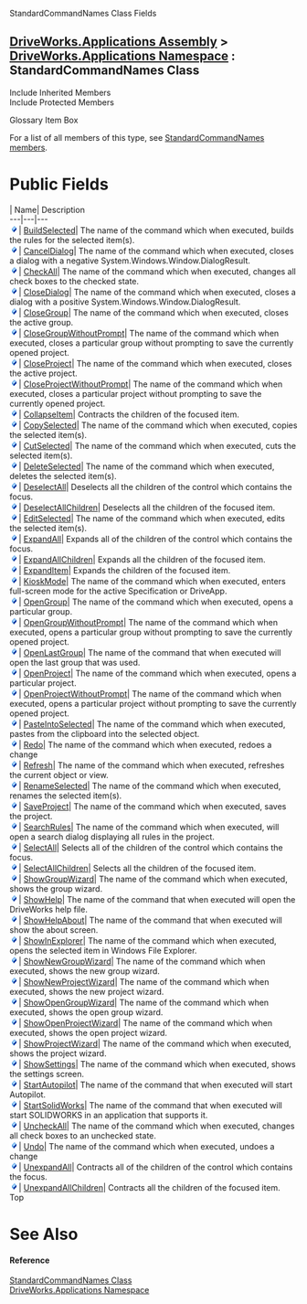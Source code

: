 StandardCommandNames Class Fields   
  
[DriveWorks.Applications Assembly](topic13.md) > [DriveWorks.Applications Namespace](topic16.md) : StandardCommandNames Class  
---  
  
Include Inherited Members    
Include Protected Members    


Glossary Item Box

For a list of all members of this type, see [StandardCommandNames members](topic998.md).

# Public Fields

| Name| Description  
---|---|---  
![Public Field](dotnetimages/publicField.gif)| [BuildSelected](topic1003.md)| The name of the command which when executed, builds the rules for the selected item(s).   
![Public Field](dotnetimages/publicField.gif)| [CancelDialog](topic1004.md)| The name of the command which when executed, closes a dialog with a negative System.Windows.Window.DialogResult.   
![Public Field](dotnetimages/publicField.gif)| [CheckAll](topic1005.md)| The name of the command which when executed, changes all check boxes to the checked state.   
![Public Field](dotnetimages/publicField.gif)| [CloseDialog](topic1006.md)| The name of the command which when executed, closes a dialog with a positive System.Windows.Window.DialogResult.   
![Public Field](dotnetimages/publicField.gif)| [CloseGroup](topic1007.md)| The name of the command which when executed, closes the active group.   
![Public Field](dotnetimages/publicField.gif)| [CloseGroupWithoutPrompt](topic1008.md)| The name of the command which when executed, closes a particular group without prompting to save the currently opened project.   
![Public Field](dotnetimages/publicField.gif)| [CloseProject](topic1009.md)| The name of the command which when executed, closes the active project.   
![Public Field](dotnetimages/publicField.gif)| [CloseProjectWithoutPrompt](topic1010.md)| The name of the command which when executed, closes a particular project without prompting to save the currently opened project.   
![Public Field](dotnetimages/publicField.gif)| [CollapseItem](topic1011.md)| Contracts the children of the focused item.   
![Public Field](dotnetimages/publicField.gif)| [CopySelected](topic1012.md)| The name of the command which when executed, copies the selected item(s).   
![Public Field](dotnetimages/publicField.gif)| [CutSelected](topic1013.md)| The name of the command which when executed, cuts the selected item(s).   
![Public Field](dotnetimages/publicField.gif)| [DeleteSelected](topic1014.md)| The name of the command which when executed, deletes the selected item(s).   
![Public Field](dotnetimages/publicField.gif)| [DeselectAll](topic1015.md)| Deselects all the children of the control which contains the focus.   
![Public Field](dotnetimages/publicField.gif)| [DeselectAllChildren](topic1016.md)| Deselects all the children of the focused item.   
![Public Field](dotnetimages/publicField.gif)| [EditSelected](topic1017.md)| The name of the command which when executed, edits the selected item(s).   
![Public Field](dotnetimages/publicField.gif)| [ExpandAll](topic1018.md)| Expands all of the children of the control which contains the focus.   
![Public Field](dotnetimages/publicField.gif)| [ExpandAllChildren](topic1019.md)| Expands all the children of the focused item.   
![Public Field](dotnetimages/publicField.gif)| [ExpandItem](topic1020.md)| Expands the children of the focused item.   
![Public Field](dotnetimages/publicField.gif)| [KioskMode](topic1021.md)| The name of the command which when executed, enters full-screen mode for the active Specification or DriveApp.   
![Public Field](dotnetimages/publicField.gif)| [OpenGroup](topic1022.md)| The name of the command which when executed, opens a particular group.   
![Public Field](dotnetimages/publicField.gif)| [OpenGroupWithoutPrompt](topic1023.md)| The name of the command which when executed, opens a particular group without prompting to save the currently opened project.   
![Public Field](dotnetimages/publicField.gif)| [OpenLastGroup](topic1024.md)| The name of the command that when executed will open the last group that was used.   
![Public Field](dotnetimages/publicField.gif)| [OpenProject](topic1025.md)| The name of the command which when executed, opens a particular project.   
![Public Field](dotnetimages/publicField.gif)| [OpenProjectWithoutPrompt](topic1026.md)| The name of the command which when executed, opens a particular project without prompting to save the currently opened project.   
![Public Field](dotnetimages/publicField.gif)| [PasteIntoSelected](topic1027.md)| The name of the command which when executed, pastes from the clipboard into the selected object.   
![Public Field](dotnetimages/publicField.gif)| [Redo](topic1028.md)| The name of the command which when executed, redoes a change   
![Public Field](dotnetimages/publicField.gif)| [Refresh](topic1029.md)| The name of the command which when executed, refreshes the current object or view.   
![Public Field](dotnetimages/publicField.gif)| [RenameSelected](topic1030.md)| The name of the command which when executed, renames the selected item(s).   
![Public Field](dotnetimages/publicField.gif)| [SaveProject](topic1031.md)| The name of the command which when executed, saves the project.   
![Public Field](dotnetimages/publicField.gif)| [SearchRules](topic1032.md)| The name of the command which when executed, will open a search dialog displaying all rules in the project.   
![Public Field](dotnetimages/publicField.gif)| [SelectAll](topic1033.md)| Selects all of the children of the control which contains the focus.   
![Public Field](dotnetimages/publicField.gif)| [SelectAllChildren](topic1034.md)| Selects all the children of the focused item.   
![Public Field](dotnetimages/publicField.gif)| [ShowGroupWizard](topic1035.md)| The name of the command which when executed, shows the group wizard.   
![Public Field](dotnetimages/publicField.gif)| [ShowHelp](topic1036.md)| The name of the command that when executed will open the DriveWorks help file.   
![Public Field](dotnetimages/publicField.gif)| [ShowHelpAbout](topic1037.md)| The name of the command that when executed will show the about screen.   
![Public Field](dotnetimages/publicField.gif)| [ShowInExplorer](topic1038.md)| The name of the command which when executed, opens the selected item in Windows File Explorer.   
![Public Field](dotnetimages/publicField.gif)| [ShowNewGroupWizard](topic1039.md)| The name of the command which when executed, shows the new group wizard.   
![Public Field](dotnetimages/publicField.gif)| [ShowNewProjectWizard](topic1040.md)| The name of the command which when executed, shows the new project wizard.   
![Public Field](dotnetimages/publicField.gif)| [ShowOpenGroupWizard](topic1041.md)| The name of the command which when executed, shows the open group wizard.   
![Public Field](dotnetimages/publicField.gif)| [ShowOpenProjectWizard](topic1042.md)| The name of the command which when executed, shows the open project wizard.   
![Public Field](dotnetimages/publicField.gif)| [ShowProjectWizard](topic1043.md)| The name of the command which when executed, shows the project wizard.   
![Public Field](dotnetimages/publicField.gif)| [ShowSettings](topic1044.md)| The name of the command which when executed, shows the settings screen.   
![Public Field](dotnetimages/publicField.gif)| [StartAutopilot](topic1045.md)| The name of the command that when executed will start Autopilot.   
![Public Field](dotnetimages/publicField.gif)| [StartSolidWorks](topic1046.md)| The name of the command that when executed will start SOLIDWORKS in an application that supports it.   
![Public Field](dotnetimages/publicField.gif)| [UncheckAll](topic1047.md)| The name of the command which when executed, changes all check boxes to an unchecked state.   
![Public Field](dotnetimages/publicField.gif)| [Undo](topic1048.md)| The name of the command which when executed, undoes a change   
![Public Field](dotnetimages/publicField.gif)| [UnexpandAll](topic1049.md)| Contracts all of the children of the control which contains the focus.   
![Public Field](dotnetimages/publicField.gif)| [UnexpandAllChildren](topic1050.md)| Contracts all the children of the focused item.   
Top

# See Also

#### Reference

[StandardCommandNames Class](topic997.md)   
[DriveWorks.Applications Namespace](topic16.md)



